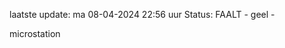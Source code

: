laatste update: 
ma 08-04-2024 22:56   uur 
Status: FAALT - geel - 
<div class="service Y">microstation</div>